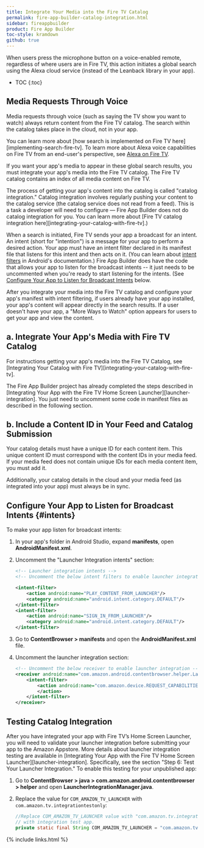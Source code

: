 ```yaml
---
title: Integrate Your Media into the Fire TV Catalog
permalink: fire-app-builder-catalog-integration.html
sidebar: fireappbuilder
product: Fire App Builder
toc-style: kramdown
github: true
---
```


When users press the microphone button on a voice-enabled remote, regardless of where users are in Fire TV, this action initiates a global search using the Alexa cloud service (instead of the Leanback library in your app).

* TOC
{:toc}

## Media Requests Through Voice

Media requests through voice (such as saying the TV show you want to watch) always return content from the Fire TV catalog. The search within the catalog takes place in the cloud, not in your app. 

You can learn more about [how search is implemented on Fire TV here][implementing-search-fire-tv]. To learn more about Alexa voice capabilities on Fire TV from an end-user's perspective, see [Alexa on Fire TV](https://www.amazon.com/gp/help/customer/display.html?nodeId=201859020).

If you want your app's media to appear in these global search results, you must integrate your app's media into the Fire TV catalog. The Fire TV catalog contains an index of all media content on Fire TV. 

The process of getting your app's content into the catalog is called "catalog integration." Catalog integration involves regularly pushing your content to the catalog service (the catalog service does not read from a feed). This is a task a developer will need to configure &mdash; Fire App Builder does not do catalog integration for you. You can learn more about [Fire TV catalog integration here][integrating-your-catalog-with-fire-tv].)

When a search is initiated, Fire TV sends your app a broadcast for an intent. An intent (short for "intention") is a message for your app to perform a desired action. Your app must have an intent filter declared in its manifest file that listens for this intent and then acts on it. (You can learn about [intent filters](https://developer.android.com/guide/topics/manifest/manifest-intro.html#ifs) in Android's documentation.) Fire App Builder does have the code that allows your app to listen for the broadcast intents -- it just needs to be uncommented when you're ready to start listening for the intents. (See [Configure Your App to Listen for Broadcast Intents](#intents) below.

After you integrate your media into the Fire TV catalog and configure your app's manifest with intent filtering, if users already have your app installed, your app's content will appear directly in the search results. If a user doesn't have your app, a "More Ways to Watch" option appears for users to get your app and view the content.


## a. Integrate Your App's Media with Fire TV Catalog

For instructions getting your app's media into the Fire TV Catalog, see [Integrating Your Catalog with Fire TV][integrating-your-catalog-with-fire-tv].

The Fire App Builder project has already completed the steps described in [Integrating Your App with the Fire TV Home Screen Launcher][launcher-integration]. You just need to uncomment some code in manifest files as described in the following section.

## b. Include a Content ID in Your Feed and Catalog Submission

Your catalog details must have a unique ID for each content item. This unique content ID must correspond with the content IDs in your media feed. If your media feed does not contain unique IDs for each media content item, you must add it. 

Additionally, your catalog details in the cloud and your media feed (as integrated into your app) must always be in sync.

## Configure Your App to Listen for Broadcast Intents {#intents}

To make your app listen for broadcast intents:

1.  In your app's folder in Android Studio, expand **manifests**, open **AndroidManifest.xml**. 
2.  Uncomment the "Launcher Integration intents" section:
    
    ```xml
    <!-- Launcher integration intents -->
    <!-- Uncomment the below intent filters to enable launcher integration -->
    
    <intent-filter>
        <action android:name="PLAY_CONTENT_FROM_LAUNCHER"/>
        <category android:name="android.intent.category.DEFAULT"/>
    </intent-filter>
    <intent-filter>
        <action android:name="SIGN_IN_FROM_LAUNCHER"/>
        <category android:name="android.intent.category.DEFAULT"/>
    </intent-filter>
    ```
    
3.  Go to **ContentBrowser > manifests** and open the **AndroidManifest.xml** file.
4.  Uncomment the launcher integration section:
    
    ```xml
    <!-- Uncomment the below receiver to enable launcher integration -->
    <receiver android:name="com.amazon.android.contentbrowser.helper.LauncherIntegrationBroadcastReceiver" >
        <intent-filter>
            <action android:name="com.amazon.device.REQUEST_CAPABILITIES" >
            </action>
        </intent-filter>
    </receiver>
    ```

## Testing Catalog Integration

After you have integrated your app with Fire TV’s Home Screen Launcher, you will need to validate your launcher integration before submitting your app to the Amazon Appstore. More details about launcher integration testing are available in [Integrating Your App with the Fire TV Home Screen Launcher][launcher-integration]. Specifically, see the section "Step 6: Test Your Launcher Integration." To enable this testing for your unpublished app:

1.  Go to **ContentBrowser > java > com.amazon.android.contentbrowser > helper** and open **LauncherIntegrationManager.java**.
2.  Replace the value for `COM_AMAZON_TV_LAUNCHER` with `com.amazon.tv.integrationtestonly`:

    ```java
    //Replace COM_AMAZON_TV_LAUNCHER value with "com.amazon.tv.integrationtestonly" when testing
    // with integration test app.
    private static final String COM_AMAZON_TV_LAUNCHER = "com.amazon.tv.integrationtestonly";
    ```

{% include links.html %}
